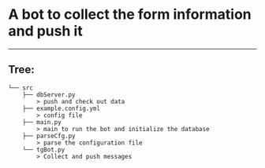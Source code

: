 # A bot to collect the form information and push it

---

## Tree:

```
└── src
    ├── dbServer.py
        > push and check out data
    ├── example.config.yml
        > config file
    ├── main.py
        > main to run the bot and initialize the database
    ├── parseCfg.py
        > parse the configuration file
    └── tgBot.py
        > Collect and push messages
```
